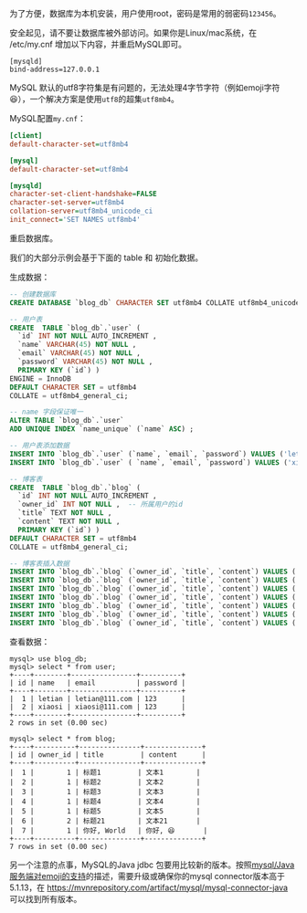 为了方便，数据库为本机安装，用户使用root，密码是常用的弱密码`123456`。

安全起见，请不要让数据库被外部访问。如果你是Linux/mac系统，在 /etc/my.cnf 增加以下内容，并重启MySQL即可。
```init
[mysqld]
bind-address=127.0.0.1
```

MySQL 默认的utf8字符集是有问题的，无法处理4字节字符（例如emoji字符😆），一个解决方案是使用`utf8`的超集`utf8mb4`。

MySQL配置`my.cnf`：
```ini
[client]
default-character-set=utf8mb4

[mysql]
default-character-set=utf8mb4

[mysqld]
character-set-client-handshake=FALSE
character-set-server=utf8mb4
collation-server=utf8mb4_unicode_ci
init_connect='SET NAMES utf8mb4'
```
重启数据库。


我们的大部分示例会基于下面的 table 和 初始化数据。

生成数据：

```sql
-- 创建数据库
CREATE DATABASE `blog_db` CHARACTER SET utf8mb4 COLLATE utf8mb4_unicode_ci;

-- 用户表
CREATE  TABLE `blog_db`.`user` (
  `id` INT NOT NULL AUTO_INCREMENT ,
  `name` VARCHAR(45) NOT NULL ,
  `email` VARCHAR(45) NOT NULL ,
  `password` VARCHAR(45) NOT NULL ,
  PRIMARY KEY (`id`) )
ENGINE = InnoDB
DEFAULT CHARACTER SET = utf8mb4
COLLATE = utf8mb4_general_ci;

-- name 字段保证唯一
ALTER TABLE `blog_db`.`user` 
ADD UNIQUE INDEX `name_unique` (`name` ASC) ;

-- 用户表添加数据
INSERT INTO `blog_db`.`user` (`name`, `email`, `password`) VALUES ('letian', 'letian@111.com', '123');
INSERT INTO `blog_db`.`user` ( `name`, `email`, `password`) VALUES ('xiaosi', 'xiaosi@111.com', '123');

-- 博客表
CREATE  TABLE `blog_db`.`blog` (
  `id` INT NOT NULL AUTO_INCREMENT ,
  `owner_id` INT NOT NULL ,  -- 所属用户的id
  `title` TEXT NOT NULL ,
  `content` TEXT NOT NULL ,
  PRIMARY KEY (`id`) )
DEFAULT CHARACTER SET = utf8mb4
COLLATE = utf8mb4_general_ci;

-- 博客表插入数据
INSERT INTO `blog_db`.`blog` (`owner_id`, `title`, `content`) VALUES ('1', '标题1', '文本1');
INSERT INTO `blog_db`.`blog` (`owner_id`, `title`, `content`) VALUES ('1', '标题2', '文本2');
INSERT INTO `blog_db`.`blog` (`owner_id`, `title`, `content`) VALUES ('1', '标题3', '文本3');
INSERT INTO `blog_db`.`blog` (`owner_id`, `title`, `content`) VALUES ('1', '标题4', '文本4');
INSERT INTO `blog_db`.`blog` (`owner_id`, `title`, `content`) VALUES ('1', '标题5', '文本5');
INSERT INTO `blog_db`.`blog` (`owner_id`, `title`, `content`) VALUES ('2', '标题21', '文本21');
INSERT INTO `blog_db`.`blog` (`owner_id`, `title`, `content`) VALUES ('1', '你好, World', '你好, 😆');
```

查看数据：
```
mysql> use blog_db;
mysql> select * from user;
+----+--------+----------------+----------+
| id | name   | email          | password |
+----+--------+----------------+----------+
|  1 | letian | letian@111.com | 123      |
|  2 | xiaosi | xiaosi@111.com | 123      |
+----+--------+----------------+----------+
2 rows in set (0.00 sec)

mysql> select * from blog;
+----+----------+---------------+--------------+
| id | owner_id | title         | content      |
+----+----------+---------------+--------------+
|  1 |        1 | 标题1         | 文本1        |
|  2 |        1 | 标题2         | 文本2        |
|  3 |        1 | 标题3         | 文本3        |
|  4 |        1 | 标题4         | 文本4        |
|  5 |        1 | 标题5         | 文本5        |
|  6 |        2 | 标题21        | 文本21       |
|  7 |        1 | 你好, World   | 你好, 😆       |
+----+----------+---------------+--------------+
7 rows in set (0.00 sec)
```


另一个注意的点事，MySQL的Java jdbc 包要用比较新的版本。按照[mysql/Java服务端对emoji的支持](https://www.jianshu.com/p/db2a889e95ce)的描述，需要升级或确保你的mysql connector版本高于5.1.13，在 https://mvnrepository.com/artifact/mysql/mysql-connector-java 可以找到所有版本。